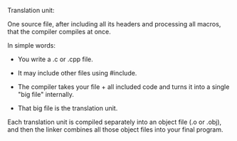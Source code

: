 

Translation unit:

One source file, after including all its headers and processing all macros, that the compiler compiles at once.

In simple words:

- You write a .c or .cpp file.

- It may include other files using #include.

- The compiler takes your file + all included code and turns it into a single "big file" internally.

- That big file is the translation unit.

Each translation unit is compiled separately into an object file (.o or .obj), and then the linker combines all those object files into your final program.
